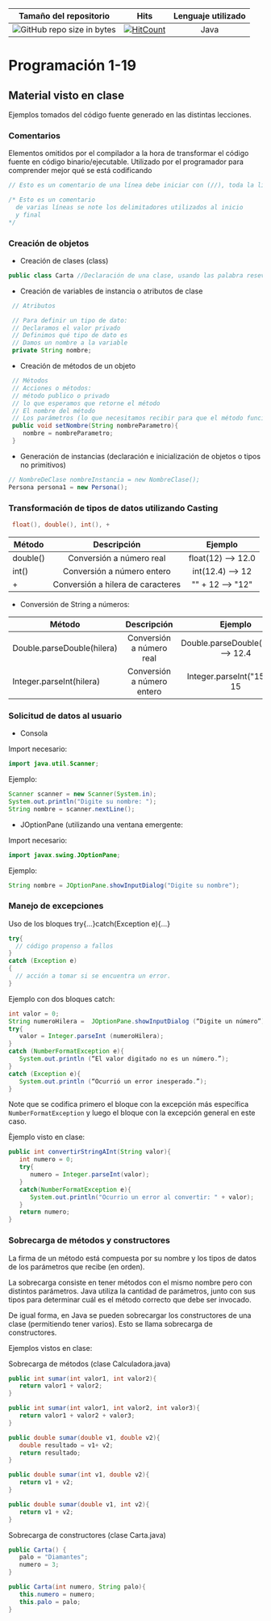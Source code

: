 | Tamaño del repositorio        | Hits           | Lenguaje utilizado|
| ------------- |:-------------:| :-------------:| 
| ![GitHub repo size in bytes](https://img.shields.io/github/repo-size/jciccio/programacion1-19.svg?style=for-the-badge)      | [![HitCount](http://hits.dwyl.com/jciccio/programacion1-19.svg)](http://hits.dwyl.com/jciccio/programacion1-19) | Java|

# Programación 1-19

## Material visto en clase
Ejemplos tomados del código fuente generado en las distintas lecciones.

### Comentarios
Elementos omitidos por el compilador a la hora de transformar el código fuente en código binario/ejecutable. Utilizado por el programador para comprender mejor qué se está codificando

```java
// Esto es un comentario de una línea debe iniciar con (//), toda la línea es omitida

/* Esto es un comentario
  de varias líneas se note los delimitadores utilizados al inicio
  y final 
*/
```

### Creación de objetos
  * Creación de clases (class)
  ```java
  public class Carta //Declaración de una clase, usando las palabra resevadas public class
  ```
  
  * Creación de variables de instancia o atributos de clase
  ```java
   // Atributos

   // Para definir un tipo de dato:
   // Declaramos el valor privado
   // Definimos qué tipo de dato es
   // Damos un nombre a la variable
   private String nombre;
  ```
  * Creación de métodos de un objeto
  ```java
   // Métodos
   // Acciones o métodos:
   // método publico o privado
   // lo que esperamos que retorne el método
   // El nombre del método
   // Los parámetros (lo que necesitamos recibir para que el método funcione)
   public void setNombre(String nombreParametro){
      nombre = nombreParametro;
   }
  ```

  * Generación de instancias (declaración e inicialización de objetos o tipos no primitivos)
  ```java
// NombreDeClase nombreInstancia = new NombreClase();
Persona persona1 = new Persona();
  ```

  
### Transformación de tipos de datos utilizando __Casting__
```java
 float(), double(), int(), +
```

| Método        | Descripción           | Ejemplo
| ------------- |:-------------:| :-------------:|
| double()        | Conversión a número real  | float(12) --> 12.0
| int()        | Conversión a número entero  | int(12.4) --> 12
| +        | Conversión a hilera de caracteres | "" + 12 --> "12"

* Conversión de String a números:

| Método        | Descripción           | Ejemplo
| ------------- |:-------------:| :-------------:|
| Double.parseDouble(hilera)        | Conversión a número real  | Double.parseDouble("12.4") --> 12.4
| Integer.parseInt(hilera)        | Conversión a número entero  | Integer.parseInt("15") --> 15

### Solicitud de datos al usuario

* Consola

Import necesario:
```java
import java.util.Scanner;
```
Ejemplo:
```java
Scanner scanner = new Scanner(System.in);
System.out.println("Digite su nombre: ");
String nombre = scanner.nextLine();
```
* JOptionPane (utilizando una ventana emergente:

Import necesario:
```java
import javax.swing.JOptionPane;
```
Ejemplo:
```java
String nombre = JOptionPane.showInputDialog("Digite su nombre");
```

### Manejo de excepciones

Uso de los bloques try{...}catch(Exception e){...}

```java
try{
  // código propenso a fallos
}
catch (Exception e) 
{
  // acción a tomar si se encuentra un error.
}
```

Ejemplo con dos bloques catch:

```java
int valor = 0;
String numeroHilera =  JOptionPane.showInputDialog (“Digite un número”);
try{
   valor = Integer.parseInt (numeroHilera);
}
catch (NumberFormatException e){
   System.out.println (“El valor digitado no es un número.”);
}
catch (Exception e){
   System.out.println (“Ocurrió un error inesperado.”);
}
```

Note que se codifica primero el bloque con la excepción más específica `NumberFormatException` y luego el bloque con la excepción general en este caso.

Èjemplo visto en clase:
```java
public int convertirStringAInt(String valor){
   int numero = 0;
   try{
      numero = Integer.parseInt(valor);
   }
   catch(NumberFormatException e){
      System.out.println("Ocurrio un error al convertir: " + valor);
   }
   return numero;
}
```

### Sobrecarga de métodos y constructores

La firma de un método está compuesta por su nombre y los tipos de datos de los parámetros que recibe (en orden).

La sobrecarga consiste en tener métodos con el mismo nombre pero con distintos parámetros. Java utiliza la cantidad de parámetros, junto con sus tipos para determinar cuál es el método correcto que debe ser invocado.

De igual forma, en Java se pueden sobrecargar los constructores de una clase (permitiendo tener varios). Esto se llama sobrecarga de constructores.

Ejemplos vistos en clase:

Sobrecarga de métodos (clase Calculadora.java)
```java
public int sumar(int valor1, int valor2){
   return valor1 + valor2;
}

public int sumar(int valor1, int valor2, int valor3){
   return valor1 + valor2 + valor3;
}

public double sumar(double v1, double v2){
   double resultado = v1+ v2;
   return resultado;
}

public double sumar(int v1, double v2){
   return v1 + v2;
}

public double sumar(double v1, int v2){
   return v1 + v2;
}
```

Sobrecarga de constructores (clase Carta.java)

```java
public Carta() {
   palo = "Diamantes";
   numero = 3;
}

public Carta(int numero, String palo){
   this.numero = numero;
   this.palo = palo;
}
```
